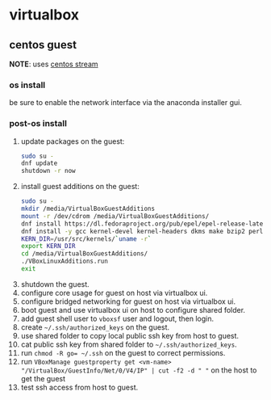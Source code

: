 virtualbox
==========

## centos guest

**NOTE**: uses [centos stream](https://wiki.centos.org/Manuals/ReleaseNotes/CentOSStream)

### os install

be sure to enable the network interface via the anaconda installer gui.

### post-os install

1. update packages on the guest:
    ```bash
    sudo su -
    dnf update
    shutdown -r now
    ```
2. install guest additions on the guest:
    ```bash
    sudo su -
    mkdir /media/VirtualBoxGuestAdditions
    mount -r /dev/cdrom /media/VirtualBoxGuestAdditions/
    dnf install https://dl.fedoraproject.org/pub/epel/epel-release-latest-8.noarch.rpm
    dnf install -y gcc kernel-devel kernel-headers dkms make bzip2 perl
    KERN_DIR=/usr/src/kernels/`uname -r`
    export KERN_DIR
    cd /media/VirtualBoxGuestAdditions/
    ./VBoxLinuxAdditions.run
    exit
    ```
3. shutdown the guest.
4. configure core usage for guest on host via virtualbox ui.
4. configure bridged networking for guest on host via virtualbox ui.
5. boot guest and use virtualbox ui on host to configure shared folder.
6. add guest shell user to `vboxsf` user and logout, then login.
7. create `~/.ssh/authorized_keys` on the guest.
8. use shared folder to copy local public ssh key from host to guest.
9. cat public ssh key from shared folder to `~/.ssh/authorized_keys`.
10. run `chmod -R go= ~/.ssh` on the guest to correct permissions.
11. run `VBoxManage guestproperty get <vm-name> "/VirtualBox/GuestInfo/Net/0/V4/IP" | cut -f2 -d " "` on the host to get the guest
11. test ssh access from host to guest.
